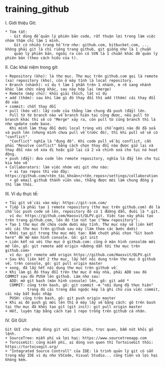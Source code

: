 # training_github

I.  Giới thiệu Git:

    * Tóm tắt:
      - Git dùng để quản lý phiên bản code, rất thuận lợi trong làm việc nhóm thậm chí làm 1 mình.
        Git có nhiều trang hỗ trợ như: github.com, bitbucket.com, ... không phải git là chỉ riêng trang github, git giống như là 1 chuẩn
        quản lý phiên bản, ngoài ra còn có SVN là 1 chuẩn khác để quản lý phiên bản (theo cách hiểu của t).
        
II. Các khái niệm trong git:

    + Repository (kho): là thư mục. Thư mục trên github.com gọi là remote (xa) repository (kho), còn ở máy tính là local repository.
    + Branch (nhánh): ví dụ t làm 1 phần trên 1 nhánh, m rẽ sang nhánh khác làm chức năng khác, sau này hộp lại (merge)
    + Remote (máy chủ): khỏi giải thích, lát ví dụ
    + add (thêm): sau khi làm gì đó thay đổi thì add (thêm) cái thay đổi đó vào
    + commit: chốt thay đổi
    + pull (kéo về): lấy code của thằng làm chung đã push (đẩy) lên.
      Pull từ từ branch nào về branch hiện tại cũng được, nếu pull từ branch khác thì sẽ có "Merge" xảy ra, còn pull từ cũng branch thì là như update code base. 
      Khi mình làm thay đổi dưới local trùng với chỗ người nào đó đã sửa và push lên (nhưng mình chưa pull về trước đó), thì khi pull về sẽ có "conflict". 
      "Conflict" nghĩa là "đụng độ". Khi code pull về bị conflict, cần phải "Resolve conflict" bằng cách chọn thay đổi nào được giữ lại và thay đổi nào sẽ xóa đi hoặc giữ lại cả 2 và chỉnh sửa cho tụi nó hoạt động.
    + push (đẩy): đưa code lên remote repository, nghĩa là đẩy lên cho tụi kia kéo về
    + Collaborators: làm việc nhóm với git như nào:
      + ai tạo repos thì vào đây: https://github.com/<tên_tài_khoản>/<tên_repos>/settings/collaboration
      + gõ email github thành viên vào, thằng được mời làm chung đồng ý thì làm thôi.
      
III. Ví dụ thực tế:

    + Tải git về cài vào máy: https://git-scm.com/
    + Tiếp là phải tạo 1 remote repository (thư mục trên github.com) đó là chỗ lúc push code sẽ lên, repository đó có 1 đừờng dẫn, đuôi là *.git.
      ví du: https://github.com/Haosvit/QLPV.git. Việc tạo này phải tạo trên trang github.com, lên đó tìm nút tạo ("New repository").
    + Tạo 1 thư mục để chứa code dưới máy tính. Thư mục này sẽ liên kết với cái thư mục trên github sau này (làm theo các bước dưới)
    + Khởi tạo git trong thư mục mới tạo: Bấm chuột phải chọn "Git bash here" để mở màn hình console. Gõ: git init
    + Liên kết nó với thư mục ở github.com: cũng ở màn hình consolde mới mở lên, gõ: git remote add origin <đường dẫn tới thư mục trên github.com>
      ví dụ: git remote add origin https://github.com/Haosvit/QLPV.git
    + Sau khi liên kết 2 thư mục, lấy hết nội dung trên thư mục ở github về, trên console, gõ: git pull origin master
    + xong, đã lấy hết nội dung thư mục trên github về.
    + Khi làm gì đó thay đổi trên thư mục ở máy nhà, phải ADD sau đó COMMIT sau đó PUSH lên github. Làm như sau:
      ADD: mở git bash (màn hình console) lên, gõ: git add *
      COMMIT: cũng trên bash, gõ: git commit -m "nội dụng đã thực hiện"
              trong đó cái trong dấu ngoặc kép là ghi chú của việc commit, cái này bắt buộc nhập
      PUSH: cũng trên bash, gõ: git push origin master
    + Khi ai đó push gì mới lên thì ở máy lấy về bằng cách: gõ trên bash tại thư mục đã khởi tạo git (git init): git pull origin master
    + Hết, luyện tập bằng cách tạo 1 repo trống trên github cá nhân.
    
IV. Git GUI:

    Git GUI cho phép dùng git với giao diện, trực quan, bấm nút khỏi gõ lệnh.
    + SourceTree: miễn phí và lợi hại: https://www.sourcetreeapp.com
    + ToroiseGit: cũng miễn phí, ai dùng svn quen thì TortoiseGit thôi: https://tortoisegit.org/
    + "Integrated Source Controll" của IDE: là trình quản lý git có sẵn trong mấy IDE ví dụ như VSCode, Visual Studio... cũng tiện và lợi hại không kém.
        
